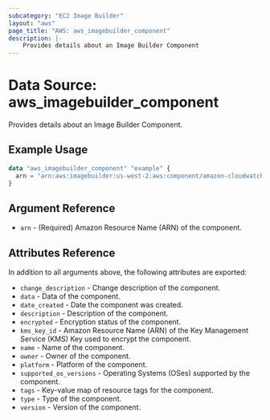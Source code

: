 ```yaml
---
subcategory: "EC2 Image Builder"
layout: "aws"
page_title: "AWS: aws_imagebuilder_component"
description: |-
    Provides details about an Image Builder Component
---
```


# Data Source: aws_imagebuilder_component

Provides details about an Image Builder Component.

## Example Usage

```terraform
data "aws_imagebuilder_component" "example" {
  arn = "arn:aws:imagebuilder:us-west-2:aws:component/amazon-cloudwatch-agent-linux/1.0.0"
}
```

## Argument Reference

* `arn` - (Required) Amazon Resource Name (ARN) of the component.

## Attributes Reference

In addition to all arguments above, the following attributes are exported:

* `change_description` - Change description of the component.
* `data` - Data of the component.
* `date_created` - Date the component was created.
* `description` - Description of the component.
* `encrypted` - Encryption status of the component.
* `kms_key_id` - Amazon Resource Name (ARN) of the Key Management Service (KMS) Key used to encrypt the component.
* `name` - Name of the component.
* `owner` - Owner of the component.
* `platform` - Platform of the component.
* `supported_os_versions` - Operating Systems (OSes) supported by the component.
* `tags` - Key-value map of resource tags for the component.
* `type` - Type of the component.
* `version` - Version of the component.
